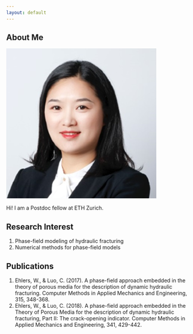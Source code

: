 ```yaml
---
layout: default
---
```


## About Me

<img class="profile-picture" src="portrait.jpg">

Hi! I am a Postdoc fellow at ETH Zurich.

## Research Interest

1. Phase-field modeling of hydraulic fracturing
2. Numerical methods for phase-field models

## Publications

1. Ehlers, W., & Luo, C. (2017). A phase-field approach embedded in the theory of porous media for the description of dynamic hydraulic fracturing. Computer Methods in Applied Mechanics and Engineering, 315, 348-368.
2. Ehlers, W., & Luo, C. (2018). A phase-field approach embedded in the Theory of Porous Media for the description of dynamic hydraulic fracturing, Part II: The crack-opening indicator. Computer Methods in Applied Mechanics and Engineering, 341, 429-442.
